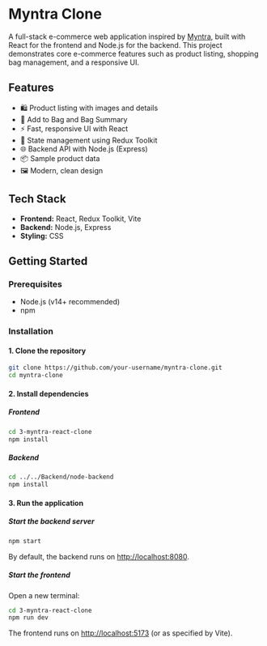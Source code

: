 # Myntra Clone

A full-stack e-commerce web application inspired by [Myntra](https://www.myntra.com/), built with React for the frontend and Node.js for the backend. This project demonstrates core e-commerce features such as product listing, shopping bag management, and a responsive UI.

## Features

- 🛍️ Product listing with images and details
- 🛒 Add to Bag and Bag Summary
- ⚡ Fast, responsive UI with React
- 🔄 State management using Redux Toolkit
- 🌐 Backend API with Node.js (Express)
- 📦 Sample product data
- 🖼️ Modern, clean design


## Tech Stack

- **Frontend:** React, Redux Toolkit, Vite
- **Backend:** Node.js, Express
- **Styling:** CSS

## Getting Started

### Prerequisites

- Node.js (v14+ recommended)
- npm

### Installation

#### 1. Clone the repository

```bash
git clone https://github.com/your-username/myntra-clone.git
cd myntra-clone
```

#### 2. Install dependencies

##### Frontend

```bash
cd 3-myntra-react-clone
npm install
```

##### Backend

```bash
cd ../../Backend/node-backend
npm install
```

#### 3. Run the application

##### Start the backend server

```bash
npm start
```

By default, the backend runs on [http://localhost:8080](http://localhost:8080).

##### Start the frontend

Open a new terminal:

```bash
cd 3-myntra-react-clone
npm run dev
```

The frontend runs on [http://localhost:5173](http://localhost:5173) (or as specified by Vite).
